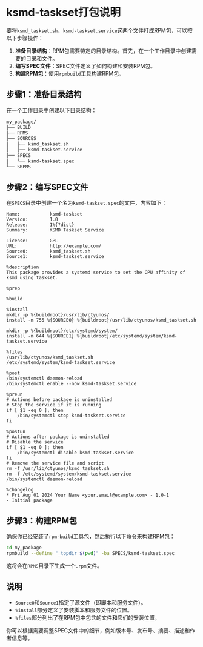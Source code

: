 # ksmd-taskset打包说明

要将`ksmd_taskset.sh`、`ksmd-taskset.service`这两个文件打成RPM包，可以按以下步骤操作：

1. **准备目录结构**：RPM包需要特定的目录结构。首先，在一个工作目录中创建需要的目录和文件。
2. **编写SPEC文件**：SPEC文件定义了如何构建和安装RPM包。
3. **构建RPM包**：使用`rpmbuild`工具构建RPM包。

## 步骤1：准备目录结构

在一个工作目录中创建以下目录结构：

```bash
my_package/
├── BUILD
├── RPMS
├── SOURCES
│   ├── ksmd_taskset.sh
│   ├── ksmd-taskset.service
├── SPECS
│   └── ksmd-taskset.spec
└── SRPMS
```

## 步骤2：编写SPEC文件

在`SPECS`目录中创建一个名为`ksmd-taskset.spec`的文件，内容如下：

```spec
Name:           ksmd-taskset
Version:        1.0
Release:        1%{?dist}
Summary:        KSMD Taskset Service

License:        GPL
URL:            http://example.com/
Source0:        ksmd_taskset.sh
Source1:        ksmd-taskset.service

%description
This package provides a systemd service to set the CPU affinity of ksmd using taskset.

%prep

%build

%install
mkdir -p %{buildroot}/usr/lib/ctyunos/
install -m 755 %{SOURCE0} %{buildroot}/usr/lib/ctyunos/ksmd_taskset.sh

mkdir -p %{buildroot}/etc/systemd/system/
install -m 644 %{SOURCE1} %{buildroot}/etc/systemd/system/ksmd-taskset.service

%files
/usr/lib/ctyunos/ksmd_taskset.sh
/etc/systemd/system/ksmd-taskset.service

%post
/bin/systemctl daemon-reload
/bin/systemctl enable --now ksmd-taskset.service

%preun
# Actions before package is uninstalled
# Stop the service if it is running
if [ $1 -eq 0 ]; then
    /bin/systemctl stop ksmd-taskset.service
fi

%postun
# Actions after package is uninstalled
# Disable the service
if [ $1 -eq 0 ]; then
    /bin/systemctl disable ksmd-taskset.service
fi
# Remove the service file and script
rm -f /usr/lib/ctyunos/ksmd_taskset.sh
rm -f /etc/systemd/system/ksmd-taskset.service
/bin/systemctl daemon-reload

%changelog
* Fri Aug 01 2024 Your Name <your.email@example.com> - 1.0-1
- Initial package
```

## 步骤3：构建RPM包

确保你已经安装了`rpm-build`工具包，然后执行以下命令来构建RPM包：

```bash
cd my_package
rpmbuild --define "_topdir $(pwd)" -ba SPECS/ksmd-taskset.spec
```

这将会在`RPMS`目录下生成一个`.rpm`文件。

## 说明

- `Source0`和`Source1`指定了源文件（即脚本和服务文件）。
- `%install`部分定义了安装脚本和服务文件的位置。
- `%files`部分列出了在RPM包中包含的文件和它们的安装位置。

你可以根据需要调整SPEC文件中的细节，例如版本号、发布号、摘要、描述和作者信息等。
